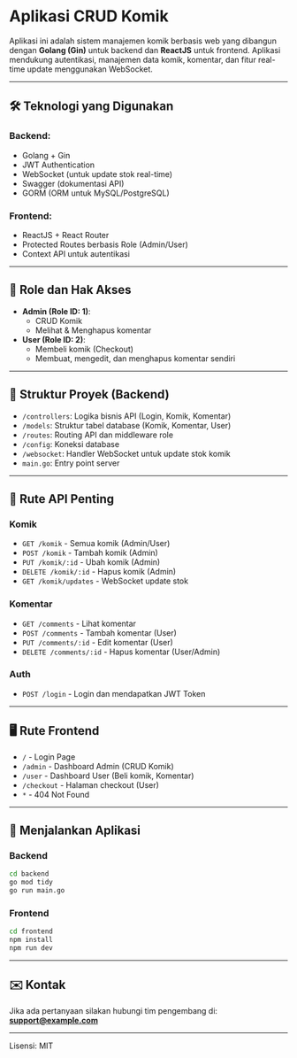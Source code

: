 # Aplikasi CRUD Komik

Aplikasi ini adalah sistem manajemen komik berbasis web yang dibangun dengan **Golang (Gin)** untuk backend dan **ReactJS** untuk frontend. Aplikasi mendukung autentikasi, manajemen data komik, komentar, dan fitur real-time update menggunakan WebSocket.

---

## 🛠 Teknologi yang Digunakan

### Backend:
- Golang + Gin
- JWT Authentication
- WebSocket (untuk update stok real-time)
- Swagger (dokumentasi API)
- GORM (ORM untuk MySQL/PostgreSQL)

### Frontend:
- ReactJS + React Router
- Protected Routes berbasis Role (Admin/User)
- Context API untuk autentikasi

---

## 🔐 Role dan Hak Akses
- **Admin (Role ID: 1)**:
  - CRUD Komik
  - Melihat & Menghapus komentar
- **User (Role ID: 2)**:
  - Membeli komik (Checkout)
  - Membuat, mengedit, dan menghapus komentar sendiri

---

## 📁 Struktur Proyek (Backend)

- `/controllers`: Logika bisnis API (Login, Komik, Komentar)
- `/models`: Struktur tabel database (Komik, Komentar, User)
- `/routes`: Routing API dan middleware role
- `/config`: Koneksi database
- `/websocket`: Handler WebSocket untuk update stok komik
- `main.go`: Entry point server

---

## 🔄 Rute API Penting

### Komik
- `GET /komik` - Semua komik (Admin/User)
- `POST /komik` - Tambah komik (Admin)
- `PUT /komik/:id` - Ubah komik (Admin)
- `DELETE /komik/:id` - Hapus komik (Admin)
- `GET /komik/updates` - WebSocket update stok

### Komentar
- `GET /comments` - Lihat komentar
- `POST /comments` - Tambah komentar (User)
- `PUT /comments/:id` - Edit komentar (User)
- `DELETE /comments/:id` - Hapus komentar (User/Admin)

### Auth
- `POST /login` - Login dan mendapatkan JWT Token

---

## 🖥️ Rute Frontend

- `/` - Login Page
- `/admin` - Dashboard Admin (CRUD Komik)
- `/user` - Dashboard User (Beli komik, Komentar)
- `/checkout` - Halaman checkout (User)
- `*` - 404 Not Found

---

## 🚀 Menjalankan Aplikasi

### Backend
```bash
cd backend
go mod tidy
go run main.go
```

### Frontend
```bash
cd frontend
npm install
npm run dev
```

---

## ✉️ Kontak

Jika ada pertanyaan silakan hubungi tim pengembang di: **support@example.com**

---

Lisensi: MIT

